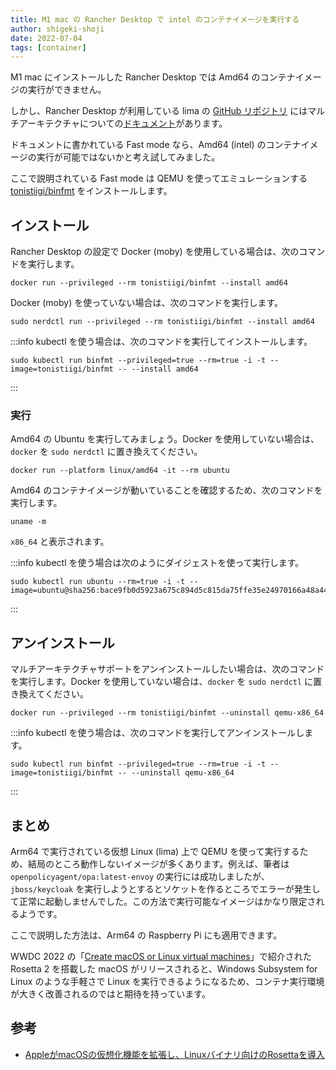```yaml
---
title: M1 mac の Rancher Desktop で intel のコンテナイメージを実行する
author: shigeki-shoji
date: 2022-07-04
tags: [container]
---
```


M1 mac にインストールした Rancher Desktop では Amd64 のコンテナイメージの実行ができません。

しかし、Rancher Desktop が利用している lima の [GitHub リポジトリ](https://github.com/lima-vm/lima) にはマルチアーキテクチャについての[ドキュメント](https://github.com/lima-vm/lima/blob/master/docs/multi-arch.md)があります。

ドキュメントに書かれている Fast mode なら、Amd64 (intel) のコンテナイメージの実行が可能ではないかと考え試してみました。

ここで説明されている Fast mode は QEMU を使ってエミュレーションする [tonistiigi/binfmt](https://hub.docker.com/r/tonistiigi/binfmt) をインストールします。

## インストール

Rancher Desktop の設定で Docker (moby) を使用している場合は、次のコマンドを実行します。

```shell
docker run --privileged --rm tonistiigi/binfmt --install amd64
```

Docker (moby) を使っていない場合は、次のコマンドを実行します。

```shell
sudo nerdctl run --privileged --rm tonistiigi/binfmt --install amd64
```

:::info
kubectl を使う場合は、次のコマンドを実行してインストールします。

```shell
sudo kubectl run binfmt --privileged=true --rm=true -i -t --image=tonistiigi/binfmt -- --install amd64
```
:::

### 実行

Amd64 の Ubuntu を実行してみましょう。Docker を使用していない場合は、`docker` を `sudo nerdctl` に置き換えてください。

```shell
docker run --platform linux/amd64 -it --rm ubuntu
```

Amd64 のコンテナイメージが動いていることを確認するため、次のコマンドを実行します。

```shell
uname -m
```

`x86_64` と表示されます。

:::info
kubectl を使う場合は次のようにダイジェストを使って実行します。

```shell
sudo kubectl run ubuntu --rm=true -i -t --image=ubuntu@sha256:bace9fb0d5923a675c894d5c815da75ffe35e24970166a48a4460a48ae6e0d19
```
:::

## アンインストール

マルチアーキテクチャサポートをアンインストールしたい場合は、次のコマンドを実行します。Docker を使用していない場合は、`docker` を `sudo nerdctl` に置き換えてください。

```shell
docker run --privileged --rm tonistiigi/binfmt --uninstall qemu-x86_64
```

:::info
kubectl を使う場合は、次のコマンドを実行してアンインストールします。

```shell
sudo kubectl run binfmt --privileged=true --rm=true -i -t --image=tonistiigi/binfmt -- --uninstall qemu-x86_64
```
:::

## まとめ

Arm64 で実行されている仮想 Linux (lima) 上で QEMU を使って実行するため、結局のところ動作しないイメージが多くあります。例えば、筆者は `openpolicyagent/opa:latest-envoy` の実行には成功しましたが、`jboss/keycloak` を実行しようとするとソケットを作るところでエラーが発生して正常に起動しませんでした。この方法で実行可能なイメージはかなり限定されるようです。

ここで説明した方法は、Arm64 の Raspberry Pi にも適用できます。

WWDC 2022 の「[Create macOS or Linux virtual machines](https://developer.apple.com/videos/play/wwdc2022/10002/)」で紹介された Rosetta 2 を搭載した macOS がリリースされると、Windows Subsystem for Linux のような手軽さで Linux を実行できるようになるため、コンテナ実行環境が大きく改善されるのではと期待を持っています。

## 参考

- [AppleがmacOSの仮想化機能を拡張し、Linuxバイナリ向けのRosettaを導入](https://www.infoq.com/jp/news/2022/06/apple-virtualization-framework/)
